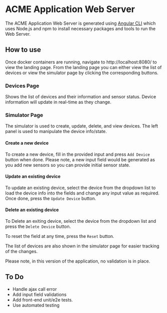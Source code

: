 # ACME Application Web Server
The ACME Application Web Server is generated using [Angular CLI](https://cli.angular.io/) which uses Node.js and npm to install necessary packages and tools to run the Web Server.

## How to use
Once docker containers are running, navigate to http://localhost:8080/ to view the landing page. From the landing page you can either view the list of devices or view the simulator page by clicking the corresponding buttons.

### Devices Page
Shows the list of devices and their information and sensor status. Device information will update in real-time as they change.

### Simulator Page
The simulator is used to create, update, delete, and view devices.
The left panel is used to manipulate the device info/state. 

#### Create a new device
To create a new device, fill in the provided input and press `Add Device` button when done.
Please note, a new input field would be generated as you add new sensors so you can provide initial sensor state.

#### Update an existing device
To update an existing device, select the device from the dropdown list to load the device info into the fields and change any input value as required. Once done, press the `Update Device` button.

#### Delete an existing device 
To Delete an exiting device, select the device from the dropdown list and press the `Delete Device` button.

To reset the field at any time, press the `Reset` button.

The list of devices are also shown in the simulator page for easier tracking of the changes.

Please note, in this version of the application, no validation is in place.

## To Do
- Handle ajax call error
- Add input field validations
- Add front-end unit/e2e tests.
- Use automated testing